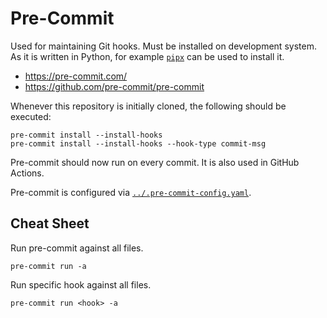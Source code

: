 # Pre-Commit

Used for maintaining Git hooks. Must be installed on development system. As it
is written in Python, for example [`pipx`](https://github.com/pypa/pipx) can be
used to install it.

- <https://pre-commit.com/>
- <https://github.com/pre-commit/pre-commit>

Whenever this repository is initially cloned, the following should be executed:

```
pre-commit install --install-hooks
pre-commit install --install-hooks --hook-type commit-msg
```

Pre-commit should now run on every commit. It is also used in GitHub Actions.

Pre-commit is configured via
[`../.pre-commit-config.yaml`](../.pre-commit-config.yaml).

## Cheat Sheet

Run pre-commit against all files.

```
pre-commit run -a
```

Run specific hook against all files.

```
pre-commit run <hook> -a
```
